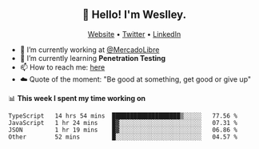 <h2 align="center">👋 Hello! I'm Weslley.</h2>
<p align="center">
  <a href="http://weslleyneri.com.br">Website</a> •
  <a href="https://twitter.com/Weslley_Neri">Twitter</a> •
  <a href="https://www.linkedin.com/in/weslley-neri-3658908b">LinkedIn</a>
</p>


- 🔭 I’m currently working at [@MercadoLibre](https://github.com/mercadolibre)
- 🌱 I’m currently learning **Penetration Testing**
- 📫 How to reach me: [here](mailto:weslley39@gmail.com)
- ☁️ Quote of the moment: "Be good at something, get good or give up"

📊 **This week I spent my time working on**
<!--START_SECTION:waka-->

```text
TypeScript   14 hrs 54 mins  ███████████████████▒░░░░░   77.56 %
JavaScript   1 hr 24 mins    █▓░░░░░░░░░░░░░░░░░░░░░░░   07.31 %
JSON         1 hr 19 mins    █▓░░░░░░░░░░░░░░░░░░░░░░░   06.86 %
Other        52 mins         █░░░░░░░░░░░░░░░░░░░░░░░░   04.57 %
```

<!--END_SECTION:waka-->

<!-- Inspired by https://github.com/gruselhaus/gruselhaus -->